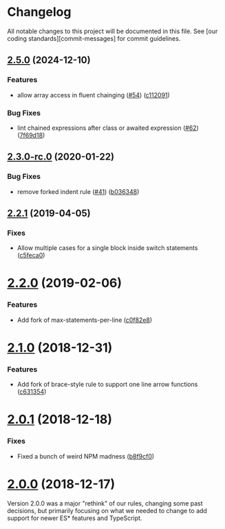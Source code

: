 # Changelog

All notable changes to this project will be documented in this file.
See [our coding standards][commit-messages] for commit guidelines.

## [2.5.0](https://github.com/silvermine/eslint-plugin-silvermine/compare/v2.4.0...v2.5.0) (2024-12-10)


### Features

* allow array access in fluent chainging ([#54](https://github.com/silvermine/eslint-plugin-silvermine/issues/54)) ([c112091](https://github.com/silvermine/eslint-plugin-silvermine/commit/c112091068a1f9067ce4df8e769156f5ece46def))


### Bug Fixes

* lint chained expressions after class or awaited expression ([#62](https://github.com/silvermine/eslint-plugin-silvermine/issues/62)) ([7f69d18](https://github.com/silvermine/eslint-plugin-silvermine/commit/7f69d18b797ab55223c91035fb28ff10848f6ec3))


## [2.3.0-rc.0](https://github.com/silvermine/eslint-plugin-silvermine/compare/v2.2.1...v2.3.0-rc.0) (2020-01-22)


### Bug Fixes

* remove forked indent rule ([#41](https://github.com/silvermine/eslint-plugin-silvermine/issues/41)) ([b036348](https://github.com/silvermine/eslint-plugin-silvermine/commit/b0363487fdba0d5d46f2e33138bd9c3f91e1a0c7))

<a name="2.2.1"></a>
## [2.2.1](https://github.com/silvermine/eslint-plugin-silvermine/compare/v2.2.0...v2.2.1) (2019-04-05)

### Fixes

 * Allow multiple cases for a single block inside switch statements ([c5feca0](https://github.com/silvermine/eslint-plugin-silvermine/commit/c5feca0))


<a name="2.2.0"></a>
# [2.2.0](https://github.com/silvermine/eslint-plugin-silvermine/compare/v2.1.0...v2.2.0) (2019-02-06)

### Features

 * Add fork of max-statements-per-line ([c0f82e8](https://github.com/silvermine/eslint-plugin-silvermine/commit/c0f82e8))


<a name="2.1.0"></a>
# [2.1.0](https://github.com/silvermine/eslint-plugin-silvermine/compare/v2.0.1...v2.1.0) (2018-12-31)

### Features

 * Add fork of brace-style rule to support one line arrow functions ([c631354](https://github.com/silvermine/eslint-plugin-silvermine/commit/c631354))


<a name="2.0.1"></a>
# [2.0.1](https://github.com/silvermine/eslint-plugin-silvermine/compare/v2.0.0...v2.0.1) (2018-12-18)

### Fixes

 * Fixed a bunch of weird NPM madness ([b8f9cf0](https://github.com/silvermine/eslint-plugin-silvermine/commit/b8f9cf0))


<a name="2.0.0"></a>
# [2.0.0](https://github.com/silvermine/eslint-plugin-silvermine/compare/v1.2.1...v2.0.0) (2018-12-17)

Version 2.0.0 was a major "rethink" of our rules, changing some past decisions, but
primarily focusing on what we needed to change to add support for newer ES* features and
TypeScript.
